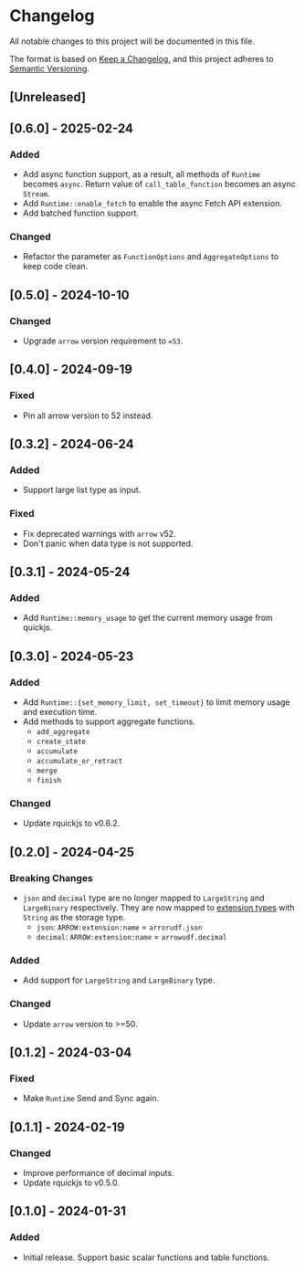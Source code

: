 # Changelog

All notable changes to this project will be documented in this file.

The format is based on [Keep a Changelog](https://keepachangelog.com/en/1.0.0/),
and this project adheres to [Semantic Versioning](https://semver.org/spec/v2.0.0.html).

## [Unreleased]

## [0.6.0] - 2025-02-24

### Added

- Add async function support, as a result, all methods of `Runtime` becomes `async`. Return value of `call_table_function` becomes an async `Stream`.
- Add `Runtime::enable_fetch` to enable the async Fetch API extension.
- Add batched function support.

### Changed

- Refactor the parameter as `FunctionOptions` and `AggregateOptions` to keep code clean.

## [0.5.0] - 2024-10-10

### Changed

- Upgrade `arrow` version requirement to `=53`.

## [0.4.0] - 2024-09-19

### Fixed

- Pin all arrow version to 52 instead.

## [0.3.2] - 2024-06-24

### Added

- Support large list type as input.

### Fixed

- Fix deprecated warnings with `arrow` v52.
- Don't panic when data type is not supported.

## [0.3.1] - 2024-05-24

### Added

- Add `Runtime::memory_usage` to get the current memory usage from quickjs.

## [0.3.0] - 2024-05-23

### Added

- Add `Runtime::{set_memory_limit, set_timeout}` to limit memory usage and execution time.
- Add methods to support aggregate functions.
    - `add_aggregate`
    - `create_state`
    - `accumulate`
    - `accumulate_or_retract`
    - `merge`
    - `finish`

### Changed

- Update rquickjs to v0.6.2.

## [0.2.0] - 2024-04-25

### Breaking Changes

- `json` and `decimal` type are no longer mapped to `LargeString` and `LargeBinary` respectively. They are now mapped to [extension types](https://arrow.apache.org/docs/format/Columnar.html#format-metadata-extension-types) with `String` as the storage type.
    - `json`: `ARROW:extension:name` = `arrorudf.json`
    - `decimal`: `ARROW:extension:name` = `arrowudf.decimal`

### Added

- Add support for `LargeString` and `LargeBinary` type.

### Changed

- Update `arrow` version to >=50.

## [0.1.2] - 2024-03-04

### Fixed

- Make `Runtime` Send and Sync again.

## [0.1.1] - 2024-02-19

### Changed

- Improve performance of decimal inputs.
- Update rquickjs to v0.5.0.

## [0.1.0] - 2024-01-31

### Added

- Initial release. Support basic scalar functions and table functions.
